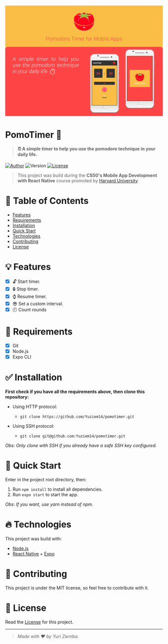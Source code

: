 ![PomoTimer](.github/pomotimer.png)

# PomoTimer :tomato:

> #### :alarm_clock: A simple timer to help you use the pomodoro technique in your daily life.

[![Author](https://img.shields.io/badge/author-yuziem14-FF4445?style=flat-square)](https://github.com/yuziem14)
![Version](https://img.shields.io/badge/version-1.0.0-FF4445?style=flat-square)
[![License](https://img.shields.io/badge/license-MIT-FF4445?style=flat-square)](LICENSE.md)

> This project was build during the **CS50's Mobile App Development with React Native** course promoted by [Harvard University](https://www.edx.org/course/cs50s-mobile-app-development-with-react-native)

# :pushpin: Table of Contents

- [Features](#bulb-features)
- [Requirements](#construction-requirements)
- [Installation](#white_check_mark-installation)
- [Quick Start](#rocket-quick-start)
- [Technologies](#fire-technologies)
- [Contributing](#robot-contributing)
- [License](#pencil-license)

# :bulb: Features

- [x] :unlock: Start timer.
- [x] :lock: Stop timer.
- [x] :watch: Resume timer.
- [x] :sunglasses: Set a custom interval.
- [x] :clock8: Count rounds

# :construction: Requirements

- [x] Git
- [x] Node.js
- [x] Expo CLI

# :white_check_mark: Installation

**First check if you have all the requirements above, then clone this repository:**

- Using HTTP protocol:

  - `git clone https://github.com/Yuziem14/pomotimer.git`

- Using SSH protocol:
  - `git clone git@github.com:Yuziem14/pomotimer.git`

_Obs: Only clone with SSH if you already have a safe SSH key configured._

# :rocket: Quick Start
Enter in the project root directory, then:
1. Run `npm install` to install all dependencies.
1. Run `expo start` to start the app.

_Obs: If you want, use yarn instead of npm._

# :fire: Technologies

This project was build with:

- [Node.js](https://nodejs.org/en/)
- [React Native](https://reactnative.dev/) + [Expo](https://expo.io/)

# :robot: Contributing

This project is under the MIT license, so feel free to contribute with it.

# :pencil: License

Read the [License](LICENSE.md) for this project.

---

> _Made with :heart: by Yuri Ziemba._